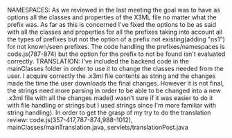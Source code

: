 NAMESPACES:
As we reviewed in the last meeting the goal was to have as options all the classes
and properties of the X3ML file no matter what the prefix was. As far as this is 
concerned I've fixed the options to be as said with all the classes and properties 
for all the prefixes taking into account all the types of prefixes but not the option
of a prefix not existing(adding "ns1") for not known/seen prefixes.
The code handling the prefixes/namespaces is code.js(787-874) but the option for the 
prefix to not be found isn't evaluated correctly.
TRANSLATION:
I've included the backend code in the mainClasses folder in order to use it 
to change the classes needed from the user. I acquire correctly the .x3ml file
contents as string and the changes made the time the user downloads the final 
changes. However it is not final, the strings need more parsing in order to be
able to be changed into a new .x3ml file with all the changes made(I wasn't sure
if it was easier to do it with file handling or strings but I used strings since
I'm more familiar with string handling). In order to get the grasp of my try to 
do the translation review: code.js(357-417,787-874,988-1012),
mainClasses/mainTranslation.java, servlets/translationPost.java
